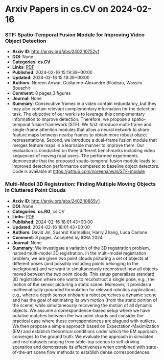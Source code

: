 # Arxiv Papers in cs.CV on 2024-02-16
### STF: Spatio-Temporal Fusion Module for Improving Video Object Detection
- **Arxiv ID**: http://arxiv.org/abs/2402.10752v1
- **DOI**: None
- **Categories**: **cs.CV**
- **Links**: [PDF](http://arxiv.org/pdf/2402.10752v1)
- **Published**: 2024-02-16 15:19:39+00:00
- **Updated**: 2024-02-16 15:19:39+00:00
- **Authors**: Noreen Anwar, Guillaume-Alexandre Bilodeau, Wassim Bouachir
- **Comment**: 8 pages,3 figures
- **Journal**: None
- **Summary**: Consecutive frames in a video contain redundancy, but they may also contain relevant complementary information for the detection task. The objective of our work is to leverage this complementary information to improve detection. Therefore, we propose a spatio-temporal fusion framework (STF). We first introduce multi-frame and single-frame attention modules that allow a neural network to share feature maps between nearby frames to obtain more robust object representations. Second, we introduce a dual-frame fusion module that merges feature maps in a learnable manner to improve them. Our evaluation is conducted on three different benchmarks including video sequences of moving road users. The performed experiments demonstrate that the proposed spatio-temporal fusion module leads to improved detection performance compared to baseline object detectors. Code is available at https://github.com/noreenanwar/STF-module



### Multi-Model 3D Registration: Finding Multiple Moving Objects in Cluttered Point Clouds
- **Arxiv ID**: http://arxiv.org/abs/2402.10865v1
- **DOI**: None
- **Categories**: **cs.RO**, cs.CV
- **Links**: [PDF](http://arxiv.org/pdf/2402.10865v1)
- **Published**: 2024-02-16 18:01:43+00:00
- **Updated**: 2024-02-16 18:01:43+00:00
- **Authors**: David Jin, Sushrut Karmalkar, Harry Zhang, Luca Carlone
- **Comment**: 8 pages, Accepted by ICRA 2024
- **Journal**: None
- **Summary**: We investigate a variation of the 3D registration problem, named multi-model 3D registration. In the multi-model registration problem, we are given two point clouds picturing a set of objects at different poses (and possibly including points belonging to the background) and we want to simultaneously reconstruct how all objects moved between the two point clouds. This setup generalizes standard 3D registration where one wants to reconstruct a single pose, e.g., the motion of the sensor picturing a static scene. Moreover, it provides a mathematically grounded formulation for relevant robotics applications, e.g., where a depth sensor onboard a robot perceives a dynamic scene and has the goal of estimating its own motion (from the static portion of the scene) while simultaneously recovering the motion of all dynamic objects. We assume a correspondence-based setup where we have putative matches between the two point clouds and consider the practical case where these correspondences are plagued with outliers. We then propose a simple approach based on Expectation-Maximization (EM) and establish theoretical conditions under which the EM approach converges to the ground truth. We evaluate the approach in simulated and real datasets ranging from table-top scenes to self-driving scenarios and demonstrate its effectiveness when combined with state-of-the-art scene flow methods to establish dense correspondences.



